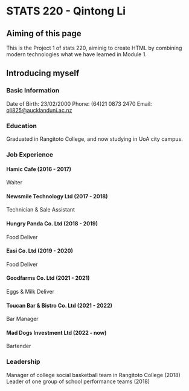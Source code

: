 # STATS 220 - Qintong Li

## Aiming of this page
This is the Project 1 of stats 220, aiminig to create HTML by combining modern technologies what we have learned in Module 1.

## Introducing myself

### Basic Information
Date of Birth: 23/02/2000
Phone: (64)21 0873 2470
Email: qli825@aucklanduni.ac.nz

### Education
Graduated in Rangitoto College, and now studying in UoA city campus.

### Job Experience
#### Hamic Cafe (2016 - 2017)
Waiter
#### Newsmile Technology Ltd (2017 - 2018)
Technician & Sale Assistant
#### Hungry Panda Co. Ltd (2018 - 2019)
Food Deliver
#### Easi Co. Ltd (2019 - 2020)
Food Deliver
#### Goodfarms Co. Ltd (2021 - 2021)
Eggs & Milk Deliver
#### Toucan Bar & Bistro Co. Ltd (2021 - 2022)
Bar Manager
#### Mad Dogs Investment Ltd (2022 - now)
Bartender

### Leadership
Manager of college social basketball team in Rangitoto College (2018)
Leader of one group of school performance teams (2018)
